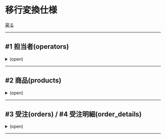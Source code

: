# 移行変換仕様

[戻る](../README.md)

----------

## #1 担当者(operators)

<details><summary>(open)</summary>

### <u>Reference</u>

* 【LegacyDB】担当者(operators)

### <u>Table</u>

| # | 名称 | タイプ | 編集元情報 | 編集仕様 |
| -- | -- | -- | -- | -- |
| 1 | 担当者ID<br>(operator_id) | 単純移送 |`operator_id`||
| 2 | 担当者名<br>(operator_name) | 単純移送 |`operator_name`||

</details>

----------

## #2 商品(products)

<details><summary>(open)</summary>

### <u>Reference</u>

* 【LegacyDB】商品(products)

### <u>Table</u>

| # | 名称 | タイプ | 編集元情報 | 編集仕様 |
| -- | -- | -- | -- | -- |
| 1 | 商品ID<br>(product_id) | 新規採番 ||※1|
| 2 | 商品名<br>(product_name) | 単純移送 |`product_name`||
| 3 | 商品原価<br>(cost_price) | 単純移送 |`cost_price`||
| 4 | 商品管理者ID<br>(product_pic) | 固定値 |ー|Z9999(N/A)|
| 5 | 商品ステータス<br>(product_status) | 固定値 |ー|ON_SALE(販売中)|

#### <u>※1 商品IDの演算</u>

* `商品名`の降順で新たに、`商品ID`を採番する。
* 番号体系は、`P999`（P固定＋数値3桁）で、`P000`、`P001`、・・・とする。

</details>

----------

## #3 受注(orders) / #4 受注明細(order_details)

<details><summary>(open)</summary>

### <u>Reference</u>

* 【LegacyDB】受注(orders)
* 【LegacyDB】受注明細(order_details)

### <u>Table(受注(orders))</u>

| # | 名称 | タイプ | 編集元情報 | 編集仕様 |
| -- | -- | -- | -- | -- |
| 1 | 受注番号<br>(order_no) | 演算 |  | ※3 |
| 2 | 受注日<br>(order_date) | 単純移送 | `order_date` | 日付型に変換 |
| 3 | 受注担当者ID<br>(order_pic) | 演算 | `order_pic` | ※1 |
| 4 | 得意先名称<br>(customer_name) | 単純移送 | `customer_name` |  |
| 5 | 受注金額<br>(total_order_price) | 演算 |  | ※4 |
| 6 | 受注残額<br>(remaining_order_price) | 演算 |  | ※4 |
| 7 | 受注ステータス<br>(order_status) | 演算 |  | ※5 |

### <u>Table(受注明細(order_details))</u>

| # | 名称 | タイプ | 編集元情報 | 編集仕様 |
| -- | -- | -- | -- | -- |
| 1 | 受注番号<br>(order_no) | 演算 |  | ※3 |
| 2 | 商品ID<br>(product_id) | 演算 | `product_name` | ※2 |
| 3 | 受注数<br>(receiving_quantity) | 単純移送 | `receiving_quantity` |  |
| 4 | 出荷数<br>(shipping_quantity) | 演算 | `shipping_flag`<br>`receiving_quantity` | `shipping_flag`により判断<br>　Trueの場合：`receiving_quantity`<br>　Falseの場合：0 |
| 5 | キャンセル数<br>(cancel_quantity) | 演算 | `cancel_flag`<br>`receiving_quantity` | `cancel_flag`により判断<br>　Trueの場合：`receiving_quantity`<br>　Falseの場合：0 |
| 6 | 受注残数<br>(remaining_quantity) | 演算 | `receiving_quantity`…①<br>`shipping_quantity`…②<br>`cancel_quantity`…③ | ①ー②ー③ |
| 7 | 販売単価<br>(sellling_price) | 単純移送 | `sellling_price` |  |
| 8 | 商品原価<br>(cost_price) | 単純移送 | `cost_price` |  |
| 9 | 受注ステータス<br>(order_status) | 演算 |  | ※5 |

#### <u>※1 受注担当者IDの導出</u>

* `担当者名`で検索し、`担当者`テーブルから`担当者ID`を導出する。

#### <u>※2 商品IDの導出</u>

* `商品名`で検索し、`商品`テーブルから`商品ID`を導出する。

#### <u>※3 受注番号の演算</u>

* `受注明細`を`受注番号(旧)`、`商品名`、`販売単価`、`商品原価`、でグルーピングして、同一の受注明細とする。
* 同一の`受注番号(旧)`、`商品名`で`販売単価`、`商品原価`の少なくともいずれか一方が異なる場合、移行データについて新システムでは`受注番号(新)`を分けて取り扱う。
* `受注番号`の番号体系は、移行データの受注であることがわかるように、以下とする。（例：`RO-9000010`、`RO-9000021`、・・・）

  |桁数||例|移送元・等|
  |--|--|--|--|
  |1-3|固定値|RO-||
  |4|固定値|9||
  |5-9|移送|00001|元の受注番号|
  |10|演算|0|受注番号が分離される場合の連番|

* 同一の`受注番号(新)`と判断したレコードは集約し、`受注数`、`出荷済数`、`キャンセル数`、`受注残数`は合算する。

![受注明細の集約1](Fig01.png)
![受注明細の集約2](Fig02.png)

#### <u>※4 受注金額/受注残額の導出</u>

* `受注番号(新)`で集約した場合の、`受注金額`、`受注残額`を合算する。

#### <u>※5 受注ステータスの導出</u>

* `受注ステータス`は以下の条件で判断する。

  |判断優先順|条件|ステータス|備考|
  |--|--|--|--|
  |1|`受注残数`>0|仕掛かり||
  |2|`出荷済数`>0|出荷完了|1件以上の出荷実績<br>(キャンセルはあってもよいが受注残なし)|
  |3|上記以外|キャンセル|全ての商品がキャンセル|

</details>

----------
